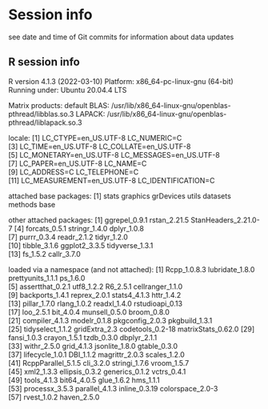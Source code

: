 # Session info

see date and time of Git commits for information about data updates

## R session info

R version 4.1.3 (2022-03-10)
Platform: x86_64-pc-linux-gnu (64-bit)
Running under: Ubuntu 20.04.4 LTS

Matrix products: default
BLAS:   /usr/lib/x86_64-linux-gnu/openblas-pthread/libblas.so.3
LAPACK: /usr/lib/x86_64-linux-gnu/openblas-pthread/liblapack.so.3

locale:
 [1] LC_CTYPE=en_US.UTF-8       LC_NUMERIC=C              
 [3] LC_TIME=en_US.UTF-8        LC_COLLATE=en_US.UTF-8    
 [5] LC_MONETARY=en_US.UTF-8    LC_MESSAGES=en_US.UTF-8   
 [7] LC_PAPER=en_US.UTF-8       LC_NAME=C                 
 [9] LC_ADDRESS=C               LC_TELEPHONE=C            
[11] LC_MEASUREMENT=en_US.UTF-8 LC_IDENTIFICATION=C       

attached base packages:
[1] stats     graphics  grDevices utils     datasets  methods   base     

other attached packages:
 [1] ggrepel_0.9.1        rstan_2.21.5         StanHeaders_2.21.0-7
 [4] forcats_0.5.1        stringr_1.4.0        dplyr_1.0.8         
 [7] purrr_0.3.4          readr_2.1.2          tidyr_1.2.0         
[10] tibble_3.1.6         ggplot2_3.3.5        tidyverse_1.3.1     
[13] fs_1.5.2             callr_3.7.0         

loaded via a namespace (and not attached):
 [1] Rcpp_1.0.8.3       lubridate_1.8.0    prettyunits_1.1.1  ps_1.6.0          
 [5] assertthat_0.2.1   utf8_1.2.2         R6_2.5.1           cellranger_1.1.0  
 [9] backports_1.4.1    reprex_2.0.1       stats4_4.1.3       httr_1.4.2        
[13] pillar_1.7.0       rlang_1.0.2        readxl_1.4.0       rstudioapi_0.13   
[17] loo_2.5.1          bit_4.0.4          munsell_0.5.0      broom_0.8.0       
[21] compiler_4.1.3     modelr_0.1.8       pkgconfig_2.0.3    pkgbuild_1.3.1    
[25] tidyselect_1.1.2   gridExtra_2.3      codetools_0.2-18   matrixStats_0.62.0
[29] fansi_1.0.3        crayon_1.5.1       tzdb_0.3.0         dbplyr_2.1.1      
[33] withr_2.5.0        grid_4.1.3         jsonlite_1.8.0     gtable_0.3.0      
[37] lifecycle_1.0.1    DBI_1.1.2          magrittr_2.0.3     scales_1.2.0      
[41] RcppParallel_5.1.5 cli_3.2.0          stringi_1.7.6      vroom_1.5.7       
[45] xml2_1.3.3         ellipsis_0.3.2     generics_0.1.2     vctrs_0.4.1       
[49] tools_4.1.3        bit64_4.0.5        glue_1.6.2         hms_1.1.1         
[53] processx_3.5.3     parallel_4.1.3     inline_0.3.19      colorspace_2.0-3  
[57] rvest_1.0.2        haven_2.5.0       
